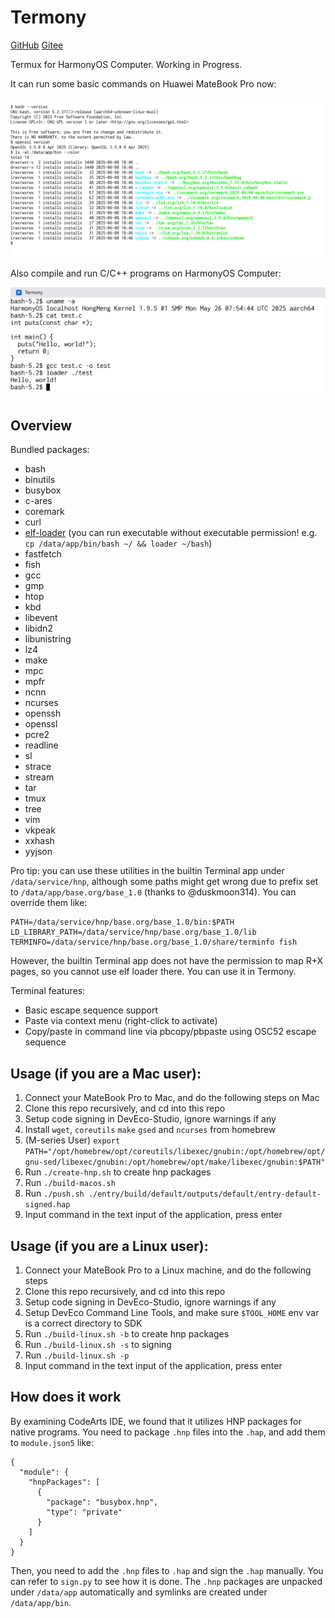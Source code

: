 # Termony

[GitHub](https://github.com/jiegec/Termony) [Gitee](https://gitee.com/jiegec/Termony)

Termux for HarmonyOS Computer. Working in Progress.

It can run some basic commands on Huawei MateBook Pro now:

![](./screenshot.jpg)

Also compile and run C/C++ programs on HarmonyOS Computer:

![](./screenshot_gcc.jpg)

## Overview

Bundled packages:

- bash
- binutils
- busybox
- c-ares
- coremark
- curl
- [elf-loader](https://github.com/MikhailProg/elf) (you can run executable without executable permission! e.g. `cp /data/app/bin/bash ~/ && loader ~/bash`)
- fastfetch
- fish
- gcc
- gmp
- htop
- kbd
- libevent
- libidn2
- libunistring
- lz4
- make
- mpc
- mpfr
- ncnn
- ncurses
- openssh
- openssl
- pcre2
- readline
- sl
- strace
- stream
- tar
- tmux
- tree
- vim
- vkpeak
- xxhash
- yyjson

Pro tip: you can use these utilities in the builtin Terminal app under `/data/service/hnp`, although some paths might get wrong due to prefix set to `/data/app/base.org/base_1.0` (thanks to @duskmoon314). You can override them like:

```shell
PATH=/data/service/hnp/base.org/base_1.0/bin:$PATH LD_LIBRARY_PATH=/data/service/hnp/base.org/base_1.0/lib TERMINFO=/data/service/hnp/base.org/base_1.0/share/terminfo fish
```

However, the builtin Terminal app does not have the permission to map R+X pages, so you cannot use elf loader there. You can use it in Termony.

Terminal features:

- Basic escape sequence support
- Paste via context menu (right-click to activate)
- Copy/paste in command line via pbcopy/pbpaste using OSC52 escape sequence

## Usage (if you are a Mac user):

1. Connect your MateBook Pro to Mac, and do the following steps on Mac
2. Clone this repo recursively, and cd into this repo
3. Setup code signing in DevEco-Studio, ignore warnings if any
4. Install `wget`, `coreutils` `make` `gsed` and `ncurses` from homebrew
5. (M-series User) `export PATH="/opt/homebrew/opt/coreutils/libexec/gnubin:/opt/homebrew/opt/gnu-sed/libexec/gnubin:/opt/homebrew/opt/make/libexec/gnubin:$PATH"`
6. Run `./create-hnp.sh` to create hnp packages
7. Run `./build-macos.sh`
8. Run `./push.sh ./entry/build/default/outputs/default/entry-default-signed.hap`
9. Input command in the text input of the application, press enter

## Usage (if you are a Linux user):

1. Connect your MateBook Pro to a Linux machine, and do the following steps
2. Clone this repo recursively, and cd into this repo
3. Setup code signing in DevEco-Studio, ignore warnings if any
4. Setup DevEco Command Line Tools, and make sure `$TOOL_HOME` env var is a correct directory to SDK
5. Run `./build-linux.sh -b` to create hnp packages
6. Run `./build-linux.sh -s` to signing
7. Run `./build-linux.sh -p`
8. Input command in the text input of the application, press enter

## How does it work

By examining CodeArts IDE, we found that it utilizes HNP packages for native programs. You need to package `.hnp` files into the `.hap`, and add them to `module.json5` like:

```json5
{
  "module": {
    "hnpPackages": [
      {
        "package": "busybox.hnp",
        "type": "private"
      }
    ]
  }
}
```

Then, you need to add the `.hnp` files to `.hap` and sign the `.hap` manually. You can refer to `sign.py` to see how it is done. The `.hnp` packages are unpacked under `/data/app` automatically and symlinks are created under `/data/app/bin`.
